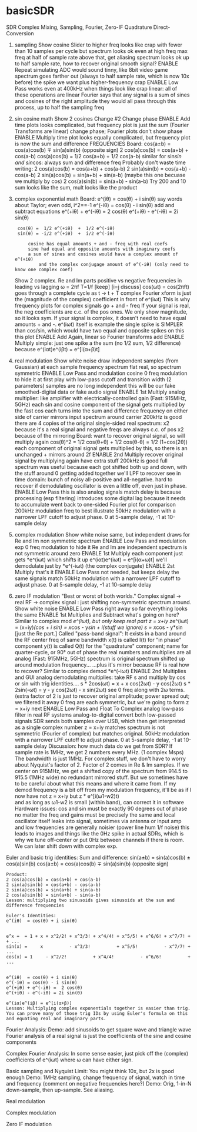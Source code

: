 # basicSDR

﻿SDR Complex Mixing, Sampling, Fourier, Zero-IF Quadrature Direct-Conversion

1. sampling
    Show cosine
        Slider to higher freq
        looks like crap with fewer than 10 samples per cycle
        but spectrum looks ok even at high freq
        max freq at half of sample rate
        above that, get aliasing
        spectrum looks ok up to half sample rate, how to recover original smooth signal?
    ENABLE Repeat
        simulating ADC
        would sound tinny, like 8bit video game
        spectrum goes farther out (always to half sample rate, which is now 10x before)
        the spike we want plus higher-frequency crap
    ENABLE Low Pass
        works even at 400kHz when things look like crap
        linear: all of these operations are linear
        Fourier says that any signal is a sum of sines and cosines of the right amplitude
        they would all pass through this process, up to half the sampling freq



2. sin cosine math
    Show 2 cosines
        Change #2
        Change phase
    ENABLE Add
        time plots looks complicated,
        but frequency plot is just the sum (Fourier Transforms are linear)
        change phase; Fourier plots don't show phase
    ENABLE Multiply
        time plot looks equally complicated,
        but frequency plot is now the sum and difference FREQUENCIES
            Board:
                cos(a±b) = cos(a)cos(b) ∓ sin(a)sin(b)  (opposite sign)
                2 cos(a)cos(b) = cos(a+b) + cos(a-b)
                cos(a)cos(b) = 1/2 cos(a+b) + 1/2  cos(a-b)
                similar for sin*sin and sin*cos: always sum and difference freq
                Probably don't waste time writing:
                2 cos(a)cos(b) = cos(a+b) + cos(a-b)
                2 sin(a)sin(b) = cos(a+b) - cos(a-b)
                2 sin(a)cos(b) = sin(a+b) + sin(a-b)  (maybe this one becuase we multiply by cos)
                2 cos(a)sin(b) = sin(a+b) - sin(a-b)
        Try 200 and 10
        sum looks like the sum, mult looks like the product


3. complex exponential math
    Board:
        e^(iθ)  = cos(θ) + i sin(θ)
            say words about Taylor; even odd, i^2==-1
        e^(-iθ) = cos(θ) - i sin(θ)
            add and subtract equations
        e^(+iθ) + e^(-iθ) =  2 cos(θ)
        e^(+iθ) - e^(-iθ) = 2i sin(θ)
        
        cos(θ) =  1/2 e^(+iθ)  +  1/2 e^(-iθ)
        sin(θ) = -i/2 e^(+iθ)  +  i/2 e^(-iθ)
        
            cosine has equal amounts + and - freq with real coefs
            sine had equal and opposite amounts with imaginary coefs
            a sum of sines and cosines would have a complex amount of e^(+iθ) 
                and the complex conjugage amount of e^(-iθ) (only need to know one complex coef)
    Show 2 complex.
        Re and Im parts
        positive vs negative frequencies in leading vs lagging
        ω = 2πf  T=1/f  [keep]  [i=j discuss]
        cos(ωt) = cos(2πft)  goes through a complete cycle as t -> t + T
        complex Fourier xform is just the (magnitude of the complex) coefficient in front of e^(iωt)
        This is why frequency plots for complex signals go + and - freq
        If your signal is real, the neg coefficients are c.c. of the pos ones.
            We only show magnitude, so it looks sym.
        If your signal is complex, it doesn't need to have equal amounts + and -. e^(iωt) itself is example
        the single spike is SIMPLER than cos/sin, which would have two equal and opposite spikes on this this plot
    ENABLE Add
        Again, linear so Fourier transforms add
    ENABLE Multiply
        simple: just one spike a the sum (no 1/2 sum, 1/2 difference)
        because e^(iαt)e^(iβt) = e^[i(α+β)t]



4. real modulation
    Show white noise
        draw independent samples (from Gaussian) at each sample
        frequency spectrum flat
        real, so spectrum symmetric
    ENABLE Low Pass and modulation cosine
        0 freq modulation to hide it at first
        play with low-pass cutoff and transition width (2 parameters)
        samples are no long independent
        this will be our fake smoothed-digital data or fake audio signal
    ENABLE 1st Multiply
        analog multiplier: like amplifier with electrically-controlled gain (Fast: 915MHz, 5GHz)
        each sin and cosine component of the signal gets multiplied by the fast cos
        each turns into the sum and difference frequency on either side of carrier
        mirrors input spectrum around carrier
        200kHz is good
        there are 4 copies of the original single-sided real spectrum:
            x2 because it's a real signal and negative freqs are always c.c. of pos
            x2 because of the mirroring
        Board:
            want to recover original signal, so will multiply again
            cos(θ)^2 = 1/2 cos(θ+θ) + 1/2 cos(θ-θ) = 1/2 (1+cos(2θ))
            each component of original signal gets multiplied by this, 
            so there is an unchanged + mirrors around 2f
    ENABLE 2nd Multiply
        recover original signal by multiplying again
        have extra stuff
        200kHz is good
        full spectrum was useful because each got shifted both up and down,
            with the stuff around 0 getting added together
        we'll LPF to recover
        see in time domain: bunch of noisy all-positive and all-negative.
        hard to recover if demodulating oscillator is even a little off, even just in phase.
    ENABLE Low Pass
        this is also analog
        signals match
        delay is because processing (esp filtering) introduces some digital lag because it needs to accumulate
        went back to one-sided Fourier plot for comparison
        200kHz modulation freq to best illustrate
        50kHz modulation with a narrower LPF cutoff to adjust phase. 0 at 5-sample delay, -1 at 10-sample delay 


5. complex modulation
    Show white noise
        same, but independent draws for Re and Im
        non symmetric spectrum
    ENABLE Low Pass and modulation exp
        0 freq  modulation to hide it
        Re and Im are independent
        spectrum is not symmetric around zero
    ENABLE 1st Multiply
        each component just gets *e^(iωt) which shifts it up
        e^(iαt)e^(iωt) = e^[i(α+ω)t]
        we'll demodulate just by *e^(-iωt)   (the complex conjugate)
    ENABLE 2st Multiply
        that's it
    ENABLE Low Pass
        not needed, but keeps delay the same
        signals match
        50kHz modulation with a narrower LPF cutoff to adjust phase. 0 at 5-sample delay, -1 at 10-sample delay 



6. zero IF modulation
    "Best or worst of both worlds."
    Complex signal -> real RF -> complex signal : just shifting non-symmetric spectrum around.
    Show white noise
    ENABLE Low Pass right away
        so far everything looks the same
    ENABLE 1st Multiplies and Subtract
        what's going on here? Similar to complex mod *e^(iωt), but only keep real part
        z = x+iy
        z*e^(iωt) = (x+iy)*(cos + i sin) = x*cos - y*sin + i(stuff we ignore)
        s = x*cos - y*sin   [just the Re part.]
         Called "pass-band signal": It exists in a band around the RF center freq of same bandwidth
        x(t) is called I(t) for "in phase" component
        y(t) is called Q(t) for the "quadrature" component; name for quarter-cycle, or 90° out of phase
        the real numbers and multiplies are all analog (Fast: 915MHz, 5GHz)
        spectrum is original spectrum shifted up around modulation frequency... 
        ...plus it's mirror because RF is real
        how to recover?  Similar to complex demod *e^(-iωt)
    ENABLE 2nd Multiplies and GUI
        analog demodulating multiplies: take RF s and multiply by cos or sin
        with trig identities....
        s * 2cos(ωt)  = x + x cos(2ωt) - y cos(2ωt)
        s * 2sin(-ωt) = y - y cos(2ωt) - x sin(2ωt)
        see 0 freq along with 2ω terms.
        (extra factor of 2 is just to recover original amplitude; power spread out; we filtered it away
        0 freq are each symmetric, but we're going to form z = x+iy next
    ENABLE Low Pass and Float To Complex
        analog low-pass filter in real RF systems
        analog-to-digital convert both low-passed signals
        SDR sends both samples over USB, which then get interpreted as a single complex number z = x+iy
        matches
        spectrum is not symmetric (Fourier of complex) but matches original.
        50kHz modulation with a narrower LPF cutoff to adjust phase. 0 at 5-sample delay, -1 at 10-sample delay 
    Discussion:
        how much data do we get from SDR?
        If sample rate is 1MHz, we get 2 numbers every MHz. (1 complex Msps)
        The bandwidth is just 1MHz. For complex stuff, 
            we don't have to worry about Nyquist's factor of 2. Factor of 2 comes in Re & Im samples.
        If we center on 915MHz, we get a shifted copy of the spectrum 
            from 914.5 to 915.5 (1MHz wide) no redundant mirrored stuff.
        But we sometimes have to be careful about what this means and where it came from.
        If my demod frequency is a bit off from my modulation frequency, it'll be as if I now have
            not z = x+iy   but   z * e^[i(ω1-w2)t)  
            and as long as ω1-w2 is small (within band), can correct it in software
        Hardware issues:
            cos and sin must be exactly 90 degrees out of phase no matter the freq
               and gains must be precisely the same
               and local oscillator itself leaks into signal, sometimes via antenna or input amp
               and low frequencies are generally noisier (power line hum 1/f noise)
            this leads to images and things like the 0Hz spike in actual SDRs, 
            which is why we tune off-center or put 0Hz between channels if there is room.
            We can later shift down with complex exp.
         








Euler and basic trig identities:
    Sum and difference:
    sin(a±b) = sin(a)cos(b) ± cos(a)sin(b)
    cos(a±b) = cos(a)cos(b) ∓ sin(a)sin(b)  (opposite sign)
    
    Product:
    2 cos(a)cos(b) = cos(a+b) + cos(a-b)
    2 sin(a)sin(b) = cos(a+b) - cos(a-b)
    2 sin(a)cos(b) = sin(a+b) + sin(a-b)
    2 cos(a)sin(b) = sin(a+b) - sin(a-b)
    Lesson: multiplying two sinusoids gives sinusoids at the sum and difference frequencies
    
    Euler's Identities:
    e^(iθ)  = cos(θ) + i sin(θ)
    
    
    e^x =  = 1 + x + x^2/2! + x^3/3! + x^4/4! + x^5/5! + x^6/6! + x^7/7! +  + ...
    sin(x) =     x          - x^3/3!          + x^5/5!          - x^7/7! + ...
    cos(x) = 1     - x^2/2!          + x^4/4!          - x^6/6!          + ...
    
    
    e^(iθ)  = cos(θ) + i sin(θ)
    e^(-iθ) = cos(θ) - i sin(θ)
    e^(+iθ) + e^(-iθ) =  2 cos(θ)
    e^(+iθ) - e^(-iθ) = 2i sin(θ)
    
    e^(iα)e^(iβ) = e^[i(α+β)]
    Lesson: Multiplying complex exponentials together is easier than trig.
    You can prove many of those trig IDs by using Euler's formula on this and equating real and imaginary parts.
    
Fourier Analysis:
    Demo: add sinusoids to get square wave and triangle wave
    Fourier analysis of a real signal is just the coefficients of the sine and cosine components

Complex Fourier Analysis:
    In some sense easier, just pick off the (complex) coefficients of e^(iωt) where ω can have either sign.

Basic sampling and Nyquist Limit:
    You might think 10x, but 2x is good enough
    Demo: 1MHz sampling, change frequency of signal, watch in time and frequency (comment on negative frequencies here?)
    Demo: Orig, 1-in-N down-sample, then up-sample. See aliasing.


Real modulation

Complex modulation

Zero IF modulation



